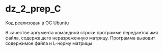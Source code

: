 # dz_2_prep_C

Код реализован в ОС Ubuntu

В качестве аргумента командной строки программе передается имя файла, содержащего неразреженную матрицу. Программа выводит содержимое файла и L-норму матрицы
